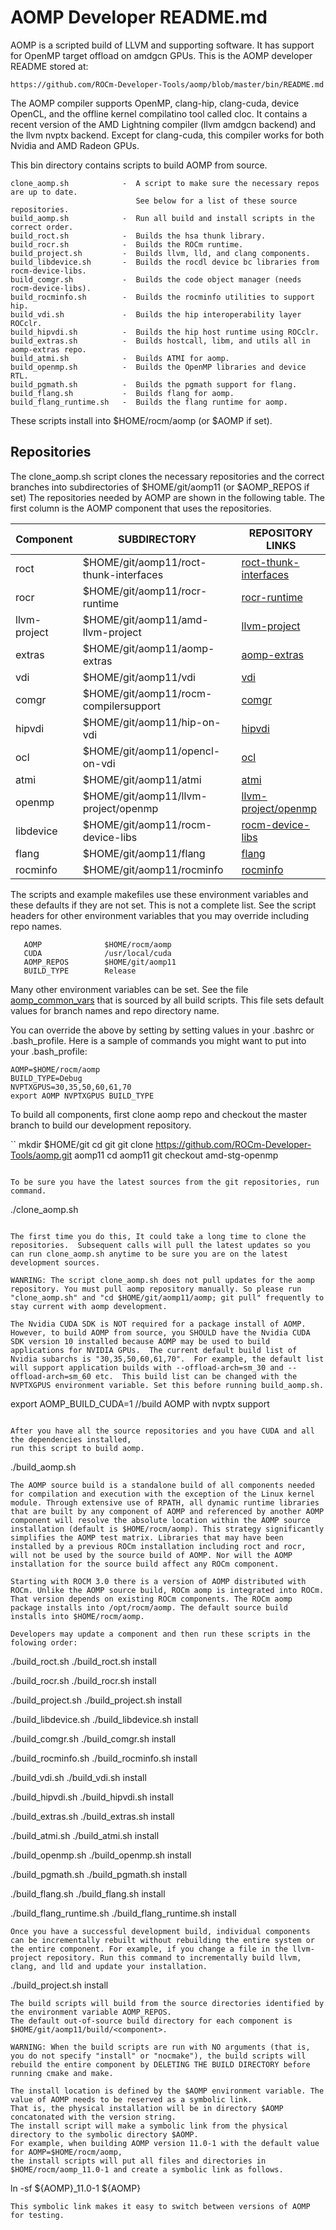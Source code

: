 AOMP Developer README.md
========================

AOMP is a scripted build of LLVM and supporting software. It has support for OpenMP target offload on amdgcn GPUs.
This is the AOMP developer README stored at:
```
https://github.com/ROCm-Developer-Tools/aomp/blob/master/bin/README.md
```
The AOMP compiler supports OpenMP, clang-hip, clang-cuda, device OpenCL, and the offline kernel compilatino tool called cloc.  It contains a recent version of the AMD Lightning compiler (llvm amdgcn backend) and the llvm nvptx backend.  Except for clang-cuda, this compiler works for both Nvidia and AMD Radeon GPUs.

This bin directory contains scripts to build AOMP from source.
```
clone_aomp.sh            -  A script to make sure the necessary repos are up to date.
                            See below for a list of these source repositories.
build_aomp.sh            -  Run all build and install scripts in the correct order.
build_roct.sh            -  Builds the hsa thunk library.
build_rocr.sh            -  Builds the ROCm runtime.
build_project.sh         -  Builds llvm, lld, and clang components.
build_libdevice.sh       -  Builds the rocdl device bc libraries from rocm-device-libs.
build_comgr.sh           -  Builds the code object manager (needs rocm-device-libs).
build_rocminfo.sh        -  Builds the rocminfo utilities to support hip.
build_vdi.sh             -  Builds the hip interoperability layer ROCclr.
build_hipvdi.sh          -  Builds the hip host runtime using ROCclr.
build_extras.sh          -  Builds hostcall, libm, and utils all in aomp-extras repo.
build_atmi.sh            -  Builds ATMI for aomp.
build_openmp.sh          -  Builds the OpenMP libraries and device RTL.
build_pgmath.sh          -  Builds the pgmath support for flang.
build_flang.sh           -  Builds flang for aomp.
build_flang_runtime.sh   -  Builds the flang runtime for aomp.
```

These scripts install into $HOME/rocm/aomp (or $AOMP if set).

## Repositories
<A NAME="Repositories">
The clone_aomp.sh script clones the necessary repositories and the correct
branches into subdirectories of $HOME/git/aomp11 (or $AOMP_REPOS if set)
The repositories needed by AOMP are shown in the following table.
The first column is the AOMP component that uses the repositories.

| Component | SUBDIRECTORY                           | REPOSITORY LINKS
| --------- | ------------                           | ----------------
| roct      | $HOME/git/aomp11/roct-thunk-interfaces | [roct-thunk-interfaces](https://github.com/radeonopencompute/roct-thunk-interface)
| rocr      | $HOME/git/aomp11/rocr-runtime          | [rocr-runtime](https://github.com/radeonopencompute/rocr-runtime)
| llvm-project | $HOME/git/aomp11/amd-llvm-project      | [llvm-project](https://github.com/ROCm-Developer-Tools/amd-llvm-project)
| extras    | $HOME/git/aomp11/aomp-extras           | [aomp-extras](https://github.com/ROCm-Developer-Tools/aomp-extras)
| vdi       | $HOME/git/aomp11/vdi                   | [vdi](https://github.com/ROCm-Developer-Tools/ROCclr)
| comgr     | $HOME/git/aomp11/rocm-compilersupport  | [comgr](https://github.com/radeonopencompute/rocm-compilersupport)
| hipvdi    | $HOME/git/aomp11/hip-on-vdi            | [hipvdi](https://github.com/ROCm-Developer-Tools/hip)
| ocl       | $HOME/git/aomp11/opencl-on-vdi         | [ocl](https://github.com/radeonopencompute/ROCm-OpenCL-Runtime)
| atmi      | $HOME/git/aomp11/atmi                  | [atmi](https://github.com/radeonopencompute/atmi)
| openmp    | $HOME/git/aomp11/llvm-project/openmp   | [llvm-project/openmp](https://github.com/ROCm-Developer-Tools/llvm-project)
| libdevice | $HOME/git/aomp11/rocm-device-libs      | [rocm-device-libs](https://github.com/radeonopencompute/rocm-device-libs)
| flang     | $HOME/git/aomp11/flang                 | [flang](https://github.com/ROCm-Developer-Tools/flang)
| rocminfo  | $HOME/git/aomp11/rocminfo              | [rocminfo](https://github.com/radeonopencompute/rocminfo)

The scripts and example makefiles use these environment variables and these
defaults if they are not set. This is not a complete list.  See the script headers
for other environment variables that you may override including repo names.

```
   AOMP              $HOME/rocm/aomp
   CUDA              /usr/local/cuda
   AOMP_REPOS        $HOME/git/aomp11
   BUILD_TYPE        Release
```

Many other environment variables can be set. See the file [aomp_common_vars](aomp_common_vars) that is sourced by all build scripts. This file sets default values for branch names and repo directory name.

You can override the above by setting by setting values in your .bashrc or .bash_profile.
Here is a sample of commands you might want to put into your .bash_profile:
```
AOMP=$HOME/rocm/aomp
BUILD_TYPE=Debug
NVPTXGPUS=30,35,50,60,61,70
export AOMP NVPTXGPUS BUILD_TYPE
```

To build all components, first clone aomp repo and checkout the master branch
to build our development repository.

``
   mkdir $HOME/git
   cd git
   git clone https://github.com/ROCm-Developer-Tools/aomp.git aomp11
   cd aomp11
   git checkout amd-stg-openmp
```
	
To be sure you have the latest sources from the git repositories, run command.

```
   ./clone_aomp.sh
```

The first time you do this, It could take a long time to clone the repositories.  Subsequent calls will pull the latest updates so you can run clone_aomp.sh anytime to be sure you are on the latest development sources.

WANRING: The script clone_aomp.sh does not pull updates for the aomp repository. You must pull aomp repository manually. So please run "clone_aomp.sh" and "cd $HOME/git/aomp11/aomp; git pull" frequently to stay current with aomp development.

The Nvidia CUDA SDK is NOT required for a package install of AOMP. However, to build AOMP from source, you SHOULD have the Nvidia CUDA SDK version 10 installed because AOMP may be used to build applications for NVIDIA GPUs.  The current default build list of Nvidia subarchs is "30,35,50,60,61,70".  For example, the default list will support application builds with --offload-arch=sm_30 and --offload-arch=sm_60 etc.  This build list can be changed with the NVPTXGPUS environment variable. Set this before running build_aomp.sh.

```
export AOMP_BUILD_CUDA=1 //build AOMP with nvptx support
```

After you have all the source repositories and you have CUDA and all the dependencies installed,
run this script to build aomp.
```
   ./build_aomp.sh
```
The AOMP source build is a standalone build of all components needed for compilation and execution with the exception of the Linux kernel module. Through extensive use of RPATH, all dynamic runtime libraries that are built by any component of AOMP and referenced by another AOMP component will resolve the absolute location within the AOMP source installation (default is $HOME/rocm/aomp). This strategy significantly simplifies the AOMP test matrix. Libraries that may have been installed by a previous ROCm installation including roct and rocr, will not be used by the source build of AOMP. Nor will the AOMP installation for the source build affect any ROCm component. 

Starting with ROCM 3.0 there is a version of AOMP distributed with ROCm. Unlike the AOMP source build, ROCm aomp is integrated into ROCm.  That version depends on existing ROCm components. The ROCm aomp package installs into /opt/rocm/aomp. The default source build installs into $HOME/rocm/aomp. 

Developers may update a component and then run these scripts in the folowing order:

```
   ./build_roct.sh
   ./build_roct.sh install

   ./build_rocr.sh
   ./build_rocr.sh install

   ./build_project.sh
   ./build_project.sh install

   ./build_libdevice.sh
   ./build_libdevice.sh install

   ./build_comgr.sh
   ./build_comgr.sh install

   ./build_rocminfo.sh
   ./build_rocminfo.sh install

   ./build_vdi.sh
   ./build_vdi.sh install

   ./build_hipvdi.sh
   ./build_hipvdi.sh install

   ./build_extras.sh
   ./build_extras.sh install

   ./build_atmi.sh
   ./build_atmi.sh install

   ./build_openmp.sh
   ./build_openmp.sh install

   ./build_pgmath.sh
   ./build_pgmath.sh install

   ./build_flang.sh
   ./build_flang.sh install

   ./build_flang_runtime.sh
   ./build_flang_runtime.sh install
```
Once you have a successful development build, individual components can be incrementally rebuilt without rebuilding the entire system or the entire component. For example, if you change a file in the llvm-project repository. Run this command to incrementally build llvm, clang, and lld and update your installation.
```
   ./build_project.sh install
```
The build scripts will build from the source directories identified by the environment variable AOMP_REPOS.
The default out-of-source build directory for each component is $HOME/git/aomp11/build/<component>.

WARNING: When the build scripts are run with NO arguments (that is, you do not specify "install" or "nocmake"), the build scripts will rebuild the entire component by DELETING THE BUILD DIRECTORY before running cmake and make. 

The install location is defined by the $AOMP environment variable. The value of AOMP needs to be reserved as a symbolic link.
That is, the physical installation will be in directory $AOMP concatonated with the version string.
The install script will make a symbolic link from the physical directory to the symbolic directory $AOMP.
For example, when building AOMP version 11.0-1 with the default value for AOMP=$HOME/rocm/aomp,
the install scripts will put all files and directories in $HOME/rocm/aomp_11.0-1 and create a symbolic link as follows.

```
ln -sf ${AOMP}_11.0-1 ${AOMP}
```
This symbolic link makes it easy to switch between versions of AOMP for testing.
